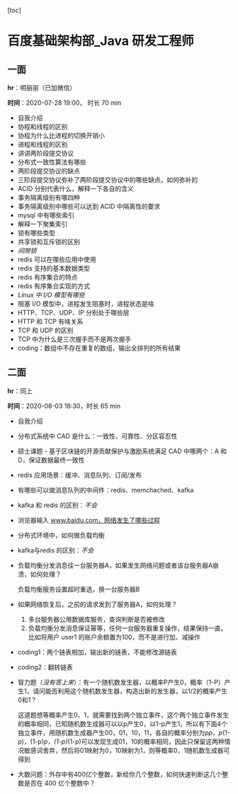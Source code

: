 [toc]

# 百度基础架构部_Java 研发工程师

## 一面

**hr**：明丽丽（已加微信）

**时间**：2020-07-28 19:00， 时长 70 min

- 自我介绍
- 协程和线程的区别
- 协程为什么比进程的切换开销小
- 进程和线程的区别
- 讲讲两阶段提交协议
- 分布式一致性算法有哪些
- 两阶段提交协议的缺点
- 三阶段提交协议弥补了两阶段提交协议中的哪些缺点，如何弥补的
- ACID 分别代表什么，解释一下各自的含义
- 事务隔离级别有哪四种
- 事务隔离级别中哪些可以达到 ACID 中隔离性的要求
- mysql 中有哪些索引
- 解释一下聚集索引
- 锁有哪些类型
- 共享锁和互斥锁的区别
- *间隙锁*
- redis 可以在哪些应用中使用
- redis 支持的基本数据类型
- redis 有序集合的特点
- redis 有序集合实现的方式
- *Linux 中 I/O 模型有哪些*
- 阻塞 I/O 模型中，进程发生阻塞时，进程状态是啥
- HTTP、TCP、UDP、IP 分别处于哪些层
- HTTP 和 TCP 有啥关系
- TCP 和 UDP 的区别
- TCP 中为什么是三次握手而不是两次握手
- coding：数组中不存在重复的数组，输出全排列的所有结果

## 二面

**hr**：同上

**时间**：2020-08-03 18:30，时长 65 min

- 自我介绍

- 分布式系统中 CAD 是什么：一致性、可靠性、分区容忍性

- 硕士课题 - 基于区块链的开源贡献保护与激励系统满足 CAD 中哪两个：A 和 D，保证数据最终一致性

- redis 应用场景：缓冲、消息队列、订阅/发布

- 有哪些可以做消息队列的中间件：redis、memchached、kafka

- kafka 和 redis 的区别：*不会*

- 浏览器输入 www.baidu.com，网络发生了哪些过程

- 分布式环境中，如何做负载均衡

- kafka与redis 的区别：*不会*

- 负载均衡分发消息往一台服务器A，如果发生网络问题或者该台服务器A崩溃，如何处理？

  负载均衡服务设置超时重选，换一台服务器B

- 如果网络恢复后，之前的请求发到了服务器A，如何处理？

  1. 多台服务器公用数据库服务，查询判断是否被修改
  2. 负载均衡分发消息保证幂等，任何一台服务器重复操作，结果保持一直。比如将用户 user1 的账户余额置为100，而不是进行加、减操作

- coding1：两个链表相加，输出新的链表，不能修改源链表

- coding2：翻转链表

- 智力题（*没有答上来*）：有一个随机数发生器，以概率P产生0，概率（1-P）产生1，请问能否利用这个随机数发生器，构造出新的发生器，以1/2的概率产生0和1？

  这道题想等概率产生0、1，就需要找到两个独立事件，这个两个独立事件发生的概率相同，已知随机数生成器可以以p产生0，以1-p产生1，所以有下面4个独立事件，用随机数生成器产生00，01，10，11，各自的概率分别为p*p，p*(1-p)，(1-p)*p，(1-p)*(1-p)可以发现生成01，10的概率相同，因此只保留这两种情况敏感词舍弃，然后将01映射为0，10映射为1，则等概率0，1随机数生成器可得到

- 大数问题：外存中有400亿个整数，新给你几个整数，如何快速判断这几个整数是否在 400 亿个整数中？